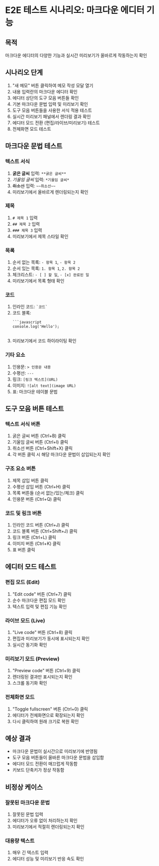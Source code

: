 # E2E 테스트 시나리오: 마크다운 에디터 기능

## 목적

마크다운 에디터의 다양한 기능과 실시간 미리보기가 올바르게 작동하는지 확인

## 시나리오 단계

1. "새 메모" 버튼 클릭하여 메모 작성 모달 열기
2. 내용 입력란의 마크다운 에디터 확인
3. 에디터 상단의 도구 모음 버튼들 확인
4. 기본 마크다운 문법 입력 및 미리보기 확인
5. 도구 모음 버튼들을 사용한 서식 적용 테스트
6. 실시간 미리보기 패널에서 렌더링 결과 확인
7. 에디터 모드 전환 (편집/라이브/미리보기) 테스트
8. 전체화면 모드 테스트

## 마크다운 문법 테스트

### 텍스트 서식
1. **굵은 글씨** 입력: `**굵은 글씨**`
2. *기울임 글씨* 입력: `*기울임 글씨*`
3. ~~취소선~~ 입력: `~~취소선~~`
4. 미리보기에서 올바르게 렌더링되는지 확인

### 제목
1. `# 제목 1` 입력
2. `## 제목 2` 입력
3. `### 제목 3` 입력
4. 미리보기에서 제목 스타일 확인

### 목록
1. 순서 없는 목록: `- 항목 1`, `- 항목 2`
2. 순서 있는 목록: `1. 항목 1`, `2. 항목 2`
3. 체크리스트: `- [ ] 할 일`, `- [x] 완료된 일`
4. 미리보기에서 목록 형태 확인

### 코드
1. 인라인 코드: `` `코드` ``
2. 코드 블록: 
   ```
   ```javascript
   console.log('Hello');
   ```
   ```
3. 미리보기에서 코드 하이라이팅 확인

### 기타 요소
1. 인용문: `> 인용문 내용`
2. 수평선: `---`
3. 링크: `[링크 텍스트](URL)`
4. 이미지: `![alt text](image URL)`
5. 표: 마크다운 테이블 문법

## 도구 모음 버튼 테스트

### 텍스트 서식 버튼
1. 굵은 글씨 버튼 (Ctrl+B) 클릭
2. 기울임 글씨 버튼 (Ctrl+I) 클릭
3. 취소선 버튼 (Ctrl+Shift+X) 클릭
4. 각 버튼 클릭 시 해당 마크다운 문법이 삽입되는지 확인

### 구조 요소 버튼
1. 제목 삽입 버튼 클릭
2. 수평선 삽입 버튼 (Ctrl+H) 클릭
3. 목록 버튼들 (순서 없는/있는/체크) 클릭
4. 인용문 버튼 (Ctrl+Q) 클릭

### 코드 및 링크 버튼
1. 인라인 코드 버튼 (Ctrl+J) 클릭
2. 코드 블록 버튼 (Ctrl+Shift+J) 클릭
3. 링크 버튼 (Ctrl+L) 클릭
4. 이미지 버튼 (Ctrl+K) 클릭
5. 표 버튼 클릭

## 에디터 모드 테스트

### 편집 모드 (Edit)
1. "Edit code" 버튼 (Ctrl+7) 클릭
2. 순수 마크다운 편집 모드 확인
3. 텍스트 입력 및 편집 기능 확인

### 라이브 모드 (Live)
1. "Live code" 버튼 (Ctrl+8) 클릭
2. 편집과 미리보기가 동시에 표시되는지 확인
3. 실시간 동기화 확인

### 미리보기 모드 (Preview)
1. "Preview code" 버튼 (Ctrl+9) 클릭
2. 렌더링된 결과만 표시되는지 확인
3. 스크롤 동기화 확인

### 전체화면 모드
1. "Toggle fullscreen" 버튼 (Ctrl+0) 클릭
2. 에디터가 전체화면으로 확장되는지 확인
3. 다시 클릭하여 원래 크기로 복원 확인

## 예상 결과

- 마크다운 문법이 실시간으로 미리보기에 반영됨
- 도구 모음 버튼들이 올바른 마크다운 문법을 삽입함
- 에디터 모드 전환이 매끄럽게 작동함
- 키보드 단축키가 정상 작동함

## 비정상 케이스

### 잘못된 마크다운 문법
1. 잘못된 문법 입력
2. 에디터가 오류 없이 처리하는지 확인
3. 미리보기에서 적절히 렌더링되는지 확인

### 대용량 텍스트
1. 매우 긴 텍스트 입력
2. 에디터 성능 및 미리보기 반응 속도 확인